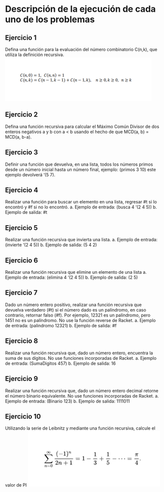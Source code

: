 # Descripción de la ejecución de cada uno de los problemas
## Ejercicio 1
Defina una función para la evaluación del número combinatorio C(n,k), que utiliza la
definición recursiva.
![Definición recursiva](https://github.com/marglezc/Programacion-Funcional-EQ08/blob/Archivos/Imagenes/e1.1.png)

## Ejercicio 2
Defina una función recursiva para calcular el Máximo Común Divisor de dos enteros
negativos a y b con a < b usando el hecho de que MCD(a, b) = MCD(a, b-a).
## Ejercicio 3
Definir una función que devuelva, en una lista, todos los números primos desde un número
inicial hasta un número final, ejemplo: (primos 3 10) este ejemplo devolverá ‘(5 7).
## Ejercicio 4
Realizar una función para buscar un elemento en una lista, regresar #t si lo encontró y #f si
no lo encontró.
a. Ejemplo de entrada: (busca 4 ‘(2 4 5))
b. Ejemplo de salida: #t
## Ejercicio 5
Realizar una función recursiva que invierta una lista.
a. Ejemplo de entrada: (invierte ‘(2 4 5))
b. Ejemplo de salida: (5 4 2)
## Ejercicio 6
Realizar una función recursiva que elimine un elemento de una lista
a. Ejemplo de entrada: (elimina 4 ‘(2 4 5))
b. Ejemplo de salida: (2 5)
## Ejercicio 7
Dado un número entero positivo, realizar una función recursiva que devuelva verdadero (#t)
si el número dado es un palíndromo, en caso contrario, retornar falso (#f). Por ejemplo,
12321 es un palíndromo, pero 1451 no es un palíndromo. No use la función reverse de
Racket.
a. Ejemplo de entrada: (palindromo 12321)
b. Ejemplo de salida: #f
## Ejercicio 8
Realizar una función recursiva que, dado un número entero, encuentra la suma de sus
dígitos. No use funciones incorporadas de Racket.
a. Ejemplo de entrada: (SumaDigitos 457)
b. Ejemplo de salida: 16
## Ejercicio 9
Realizar una función recursiva que, dado un número entero decimal retorne el número
binario equivalente. No use funciones incorporadas de Racket.
a. Ejemplo de entrada: (Binario 123)
b. Ejemplo de salida: 1111011
## Ejercicio 10
Utilizando la serie de Leibnitz y mediante una función recursiva, calcule el valor de PI
![Leibnitz](https://github.com/marglezc/Programacion-Funcional-EQ08/blob/Archivos/Imagenes/e10.png)

